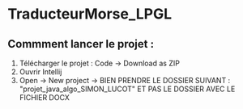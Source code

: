 # TraducteurMorse_LPGL
## Commment lancer le projet : 
1. Télécharger le projet :  Code -> Download as ZIP
2. Ouvrir Intellij
3. Open -> New project -> BIEN PRENDRE LE DOSSIER SUIVANT : "projet_java_algo_SIMON_LUCOT"
ET PAS LE DOSSIER AVEC LE FICHIER DOCX 
